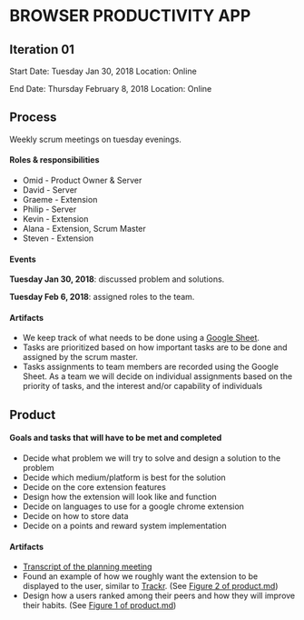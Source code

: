 # BROWSER PRODUCTIVITY APP

## Iteration 01

Start Date: Tuesday Jan 30, 2018
Location: Online
<!--- Established a product and discussed goals of the product. (NOT needed here) --->

End Date: Thursday February 8, 2018
Location: Online
<!--- Assigned roles to the team. --->

## Process

Weekly scrum meetings on tuesday evenings. 

#### Roles & responsibilities 

* Omid - Product Owner & Server
* David - Server
* Graeme - Extension
* Philip - Server
* Kevin - Extension
* Alana - Extension, Scrum Master
* Steven - Extension

#### Events

**Tuesday Jan 30, 2018**: discussed problem and solutions.

**Tuesday Feb 6, 2018**: assigned roles to the team.

#### Artifacts

* We keep track of what needs to be done using a [Google Sheet](https://docs.google.com/spreadsheets/d/1ajw3LIwteQi22y41BEbxs2iEJRXVpJFRMebe3P11nT4/edit#gid=0).
* Tasks are prioritized based on how important tasks are to be done and assigned by the scrum master.
* Tasks assignments to team members are recorded using the Google Sheet. As a team we will decide on individual assignments based on the priority of tasks, and the interest and/or capability of individuals


## Product

#### Goals and tasks that will have to be met and completed

* Decide what problem we will try to solve and design a solution to the problem
* Decide which medium/platform is best for the solution
* Decide on the core extension features
* Design how the extension will look like and function
* Decide on languages to use for a google chrome extension
* Decide on how to store data
* Decide on a points and reward system implementation

#### Artifacts

* [Transcript of the planning meeting](https://github.com/csc301-winter-2018/project-team-02/blob/master/deliverables/Planning%20meeting%20transcript)
* Found an example of how we roughly want the extension to be displayed to the user, similar to [Trackr](https://github.com/srikarg/Trackr). (See [Figure 2 of product.md](https://github.com/csc301-winter-2018/project-team-02/blob/master/deliverables/product.md))
* Design how a users ranked among their peers and how they will improve their habits. (See [Figure 1 of product.md](https://github.com/csc301-winter-2018/project-team-02/blob/master/deliverables/product.md))

